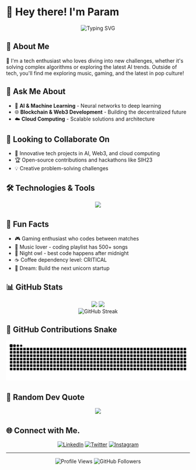 # 👋 Hey there! I'm Param

<div align="center">
  <img src="https://readme-typing-svg.herokuapp.com?font=Fira+Code&pause=1000&color=36BCF7&center=true&vCenter=true&width=435&lines=Tech+Enthusiast+%F0%9F%9A%80;AI+%26+ML+Explorer+%F0%9F%A7%A0;Web3+Developer+%F0%9F%8C%90;Always+Learning+%F0%9F%93%9A" alt="Typing SVG" />
</div>

## 🚀 About Me

🔭 I'm a tech enthusiast who loves diving into new challenges, whether it's solving complex algorithms or exploring the latest AI trends. Outside of tech, you'll find me exploring music, gaming, and the latest in pop culture!

## 💬 Ask Me About

- 🧠 **AI & Machine Learning** - Neural networks to deep learning
- 🌐 **Blockchain & Web3 Development** - Building the decentralized future
- ☁️ **Cloud Computing** - Scalable solutions and architecture

## 👯 Looking to Collaborate On

- 🚀 Innovative tech projects in AI, Web3, and cloud computing
- 🏆 Open-source contributions and hackathons like SIH23
- 💡 Creative problem-solving challenges

## 🛠️ Technologies & Tools

<div align="center">

<img src="https://skillicons.dev/icons?i=python,cpp,c,tensorflow,html,css,gcp,postman,git,linux,java,javascript,react,vite,aws,mysql" />

</div>

## 🎯 Fun Facts

- 🎮 Gaming enthusiast who codes between matches
- 🎵 Music lover - coding playlist has 500+ songs
- 🌙 Night owl - best code happens after midnight
- ☕ Coffee dependency level: CRITICAL
- 🚀 Dream: Build the next unicorn startup

## 📊 GitHub Stats

<div align="center">
  <img height="180em" src="https://github-readme-stats.vercel.app/api?username=param20h&show_icons=true&theme=tokyonight&include_all_commits=true&count_private=true"/>
  <img height="180em" src="https://github-readme-stats.vercel.app/api/top-langs/?username=param20h&layout=compact&langs_count=8&theme=tokyonight"/>
</div>

<div align="center">
  <img src="https://github-readme-streak-stats.herokuapp.com/?user=param20h&theme=tokyonight" alt="GitHub Streak" />
</div>

## 🐍 GitHub Contributions Snake

<div align="center">
  <img src="https://github.com/param20h/param20h/blob/output/github-contribution-grid-snake.svg" alt="GitHub Contributions Snake" />
</div>

## 💭 Random Dev Quote

<div align="center">
  <img src="https://quotes-github-readme.vercel.app/api?type=horizontal&theme=tokyonight" />
</div>

## 🌐 Connect with Me.

<div align="center">

[![LinkedIn](https://img.shields.io/badge/LinkedIn-0077B5?style=for-the-badge&logo=linkedin&logoColor=white)](https://www.linkedin.com/in/param20h)
[![Twitter](https://img.shields.io/badge/Twitter-1DA1F2?style=for-the-badge&logo=twitter&logoColor=white)](https://x.com/param20h)
[![Instagram](https://img.shields.io/badge/Instagram-E4405F?style=for-the-badge&logo=instagram&logoColor=white)](https://www.instagram.com/param.060)

</div>

---

<div align="center">
  <img src="https://komarev.com/ghpvc/?username=param20h&label=Profile%20Views&color=0e75b6&style=flat" alt="Profile Views" />
  <img src="https://img.shields.io/github/followers/param20h?label=Followers&style=social" alt="GitHub Followers" />
</div>
